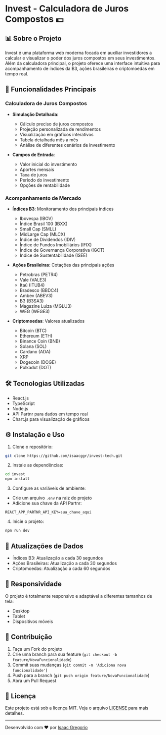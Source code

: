 # Invest - Calculadora de Juros Compostos 💵

## 📊 Sobre o Projeto

Invest é uma plataforma web moderna focada em auxiliar investidores a calcular e visualizar o poder dos juros compostos em seus investimentos. Além da calculadora principal, o projeto oferece uma interface intuitiva para acompanhamento de índices da B3, ações brasileiras e criptomoedas em tempo real.

## 🚀 Funcionalidades Principais

### Calculadora de Juros Compostos

-  **Simulação Detalhada**:

   -  Cálculo preciso de juros compostos
   -  Projeção personalizada de rendimentos
   -  Visualização em gráficos interativos
   -  Tabela detalhada mês a mês
   -  Análise de diferentes cenários de investimento

-  **Campos de Entrada**:
   -  Valor inicial do investimento
   -  Aportes mensais
   -  Taxa de juros
   -  Período do investimento
   -  Opções de rentabilidade

### Acompanhamento de Mercado

-  **Índices B3**: Monitoramento dos principais índices

   -  Ibovespa (IBOV)
   -  Índice Brasil 100 (IBXX)
   -  Small Cap (SMLL)
   -  MidLarge Cap (MLCX)
   -  Índice de Dividendos (IDIV)
   -  Índice de Fundos Imobiliários (IFIX)
   -  Índice de Governança Corporativa (IGCT)
   -  Índice de Sustentabilidade (ISEE)

-  **Ações Brasileiras**: Cotações das principais ações

   -  Petrobras (PETR4)
   -  Vale (VALE3)
   -  Itaú (ITUB4)
   -  Bradesco (BBDC4)
   -  Ambev (ABEV3)
   -  B3 (B3SA3)
   -  Magazine Luiza (MGLU3)
   -  WEG (WEGE3)

-  **Criptomoedas**: Valores atualizados
   -  Bitcoin (BTC)
   -  Ethereum (ETH)
   -  Binance Coin (BNB)
   -  Solana (SOL)
   -  Cardano (ADA)
   -  XRP
   -  Dogecoin (DOGE)
   -  Polkadot (DOT)

## 🛠️ Tecnologias Utilizadas

-  React.js
-  TypeScript
-  Node.js
-  API Partnr para dados em tempo real
-  Chart.js para visualização de gráficos

## ⚙️ Instalação e Uso

1. Clone o repositório:

```bash
git clone https://github.com/isaacggr/invest-tech.git
```

2. Instale as dependências:

```bash
cd invest
npm install
```

3. Configure as variáveis de ambiente:

-  Crie um arquivo `.env` na raiz do projeto
-  Adicione sua chave da API Partnr:

```
REACT_APP_PARTNR_API_KEY=sua_chave_aqui
```

4. Inicie o projeto:

```bash
npm run dev
```

## 🔄 Atualizações de Dados

-  Índices B3: Atualização a cada 30 segundos
-  Ações Brasileiras: Atualização a cada 30 segundos
-  Criptomoedas: Atualização a cada 60 segundos

## 📱 Responsividade

O projeto é totalmente responsivo e adaptável a diferentes tamanhos de tela:

-  Desktop
-  Tablet
-  Dispositivos móveis

## 🤝 Contribuição

1. Faça um Fork do projeto
2. Crie uma branch para sua feature (`git checkout -b feature/NovaFuncionalidade`)
3. Commit suas mudanças (`git commit -m 'Adiciona nova funcionalidade'`)
4. Push para a branch (`git push origin feature/NovaFuncionalidade`)
5. Abra um Pull Request

## 📝 Licença

Este projeto está sob a licença MIT. Veja o arquivo [LICENSE](LICENSE) para mais detalhes.

---

Desenvolvido com ❤️ por [Isaac Gregorio](https://github.com/isaacggr)
